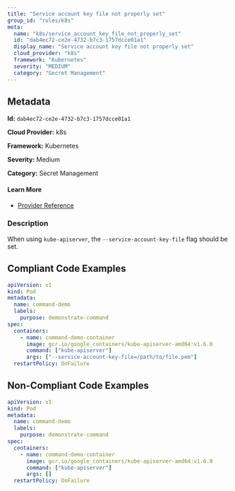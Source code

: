 ```yaml
---
title: "Service account key file not properly set"
group_id: "rules/k8s"
meta:
  name: "k8s/service_account_key_file_not_properly_set"
  id: "dab4ec72-ce2e-4732-b7c3-1757dcce01a1"
  display_name: "Service account key file not properly set"
  cloud_provider: "k8s"
  framework: "Kubernetes"
  severity: "MEDIUM"
  category: "Secret Management"
---
```

## Metadata

**Id:** `dab4ec72-ce2e-4732-b7c3-1757dcce01a1`

**Cloud Provider:** k8s

**Framework:** Kubernetes

**Severity:** Medium

**Category:** Secret Management

#### Learn More

 - [Provider Reference](https://kubernetes.io/docs/reference/command-line-tools-reference/kube-apiserver/)

### Description

 When using `kube-apiserver`, the `--service-account-key-file` flag should be set.


## Compliant Code Examples
```yaml
apiVersion: v1
kind: Pod
metadata:
  name: command-demo
  labels:
    purpose: demonstrate-command
spec:
  containers:
    - name: command-demo-container
      image: gcr.io/google_containers/kube-apiserver-amd64:v1.6.0
      command: ["kube-apiserver"]
      args: ["--service-account-key-file=/path/to/file.pem"]
  restartPolicy: OnFailure

```
## Non-Compliant Code Examples
```yaml
apiVersion: v1
kind: Pod
metadata:
  name: command-demo
  labels:
    purpose: demonstrate-command
spec:
  containers:
    - name: command-demo-container
      image: gcr.io/google_containers/kube-apiserver-amd64:v1.6.0
      command: ["kube-apiserver"]
      args: []
  restartPolicy: OnFailure

```
